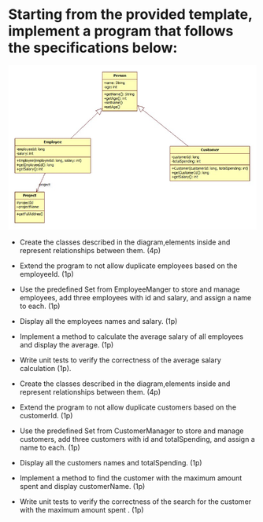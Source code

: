 # Starting from the provided template, implement a program that follows the specifications below:

![Sample image](docs/sample.jpg)

- Create the classes described in the diagram,elements inside and represent relationships between them. (4p)

- Extend the program to not allow duplicate employees based on the employeeId. (1p)

- Use the predefined Set from EmployeeManger to store and manage employees, add three employees with id and salary, and assign a name to each. (1p)

- Display all the employees names and salary. (1p)

- Implement a method to calculate the average salary of all employees and display the average. (1p)

- Write unit tests to verify the correctness of the average salary calculation (1p).



- Create the classes described in the diagram,elements inside and represent relationships between them. (4p)

- Extend the program to not allow duplicate customers based on the customerId. (1p)

- Use the predefined Set from CustomerManager to store and manage customers, add three customers with id and totalSpending, and assign a name to each. (1p)

- Display all the customers names and totalSpending. (1p)

- Implement a method to find the customer with the maximum amount spent and display customerName. (1p)

- Write unit tests to verify the correctness of the search for the customer with the maximum amount spent . (1p)
